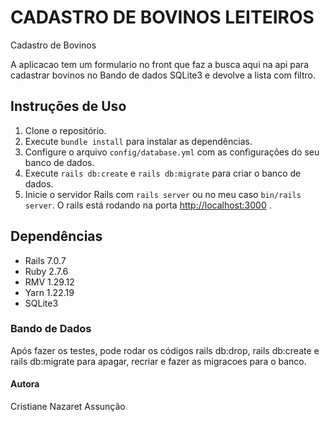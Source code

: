 # CADASTRO DE BOVINOS LEITEIROS

Cadastro de Bovinos

A aplicacao tem um formulario no front que faz a busca aqui na api para cadastrar bovinos no Bando de dados SQLite3 e devolve a lista com filtro.

## Instruções de Uso


1. Clone o repositório.
2. Execute `bundle install` para instalar as dependências.
3. Configure o arquivo `config/database.yml` com as configurações do seu banco de dados.
4. Execute `rails db:create` e `rails db:migrate` para criar o banco de dados.
5. Inicie o servidor Rails com `rails server` ou no meu caso `bin/rails server`. O rails está rodando na porta [http://localhost:3000](http://localhost:3000) .


## Dependências

- Rails 7.0.7
- Ruby 2.7.6
- RMV 1.29.12
- Yarn 1.22.19
- SQLite3

### Bando de Dados

Após fazer os testes, pode rodar os códigos rails db:drop, rails db:create e rails db:migrate para apagar, recriar e fazer as migracoes para o banco.

#### Autora

Cristiane Nazaret Assunção



